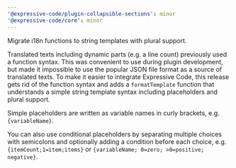 ```yaml
---
'@expressive-code/plugin-collapsible-sections': minor
'@expressive-code/core': minor
---
```


Migrate i18n functions to string templates with plural support.

Translated texts including dynamic parts (e.g. a line count) previously used a function syntax. This was convenient to use during plugin development, but made it impossible to use the popular JSON file format as a source of translated texts. To make it easier to integrate Expressive Code, this release gets rid of the function syntax and adds a `formatTemplate` function that understands a simple string template syntax including placeholders and plural support.

Simple placeholders are written as variable names in curly brackets, e.g. `{variableName}`.

You can also use conditional placeholders by separating multiple choices with semicolons and optionally adding a condition before each choice, e.g. `{itemCount;1=item;items}` or `{variableName; 0=zero; >0=positive; negative}`.
